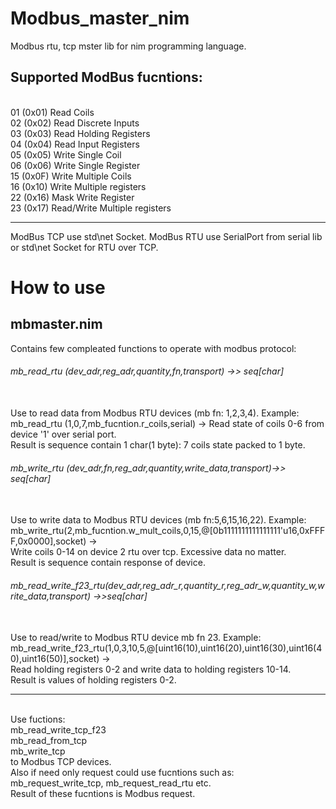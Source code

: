 # Modbus_master_nim
Modbus rtu, tcp mster lib for nim programming language.
## Supported ModBus fucntions: 
<br>                                01 (0x01) Read Coils
<br>                           02 (0x02) Read Discrete Inputs
<br>                           03 (0x03) Read Holding Registers
<br>                           04 (0x04) Read Input Registers
<br>                           05 (0x05) Write Single Coil
<br>                            06 (0x06) Write Single Register
<br>                            15 (0x0F) Write Multiple Coils
<br>                            16 (0x10) Write Multiple registers
<br>                            22 (0x16) Mask Write Register
<br>                            23 (0x17) Read/Write Multiple registers
<br>
***
ModBus TCP use std\net Socket. ModBus RTU use SerialPort from serial lib or std\net Socket for RTU over TCP.
# How to use
## mbmaster.nim
Contains few compleated functions to operate with modbus protocol:
###### mb_read_rtu (dev_adr,reg_adr,quantity,fn,transport) ->> seq[char]
<br> Use to read data from Modbus RTU devices (mb fn: 1,2,3,4). Example:
<br> mb_read_rtu (1,0,7,mb_fucntion.r_coils,serial) -> Read state of coils 0-6 from device '1' over serial port.
<br> Result is sequence contain 1 char(1 byte): 7 coils state packed to 1 byte.
###### mb_write_rtu (dev_adr,fn,reg_adr,quantity,write_data,transport)->> seq[char]
<br> Use to write data to Modbus RTU devices (mb fn:5,6,15,16,22). Example:
<br> mb_write_rtu(2,mb_fucntion.w_mult_coils,0,15,@[0b1111111111111111'u16,0xFFFF,0x0000],socket) -> 
<br> Write coils 0-14 on device 2 rtu over tcp. Excessive data no matter.
<br> Result is sequence contain response of device.
###### mb_read_write_f23_rtu(dev_adr,reg_adr_r,quantity_r,reg_adr_w,quantity_w,write_data,transport) ->>seq[char]
<br> Use to read/write to Modbus RTU device mb fn 23. Example:
<br> mb_read_write_f23_rtu(1,0,3,10,5,@[uint16(10),uint16(20),uint16(30),uint16(40),uint16(50)],socket) ->
<br> Read holding registers 0-2 and write data to holding registers 10-14.
<br> Result is values of holding registers 0-2.
***
<br> Use fuctions:
<br> mb_read_write_tcp_f23
<br> mb_read_from_tcp
<br> mb_write_tcp
<br> to Modbus TCP devices.
<br> Also if need only request could use fucntions such as: mb_request_write_tcp, mb_request_read_rtu etc.
<br> Result of these fucntions is Modbus request.
